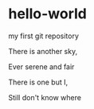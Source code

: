 # hello-world
my first git repository

There is another sky,

Ever serene and fair

There is one but I,

Still don't know where
